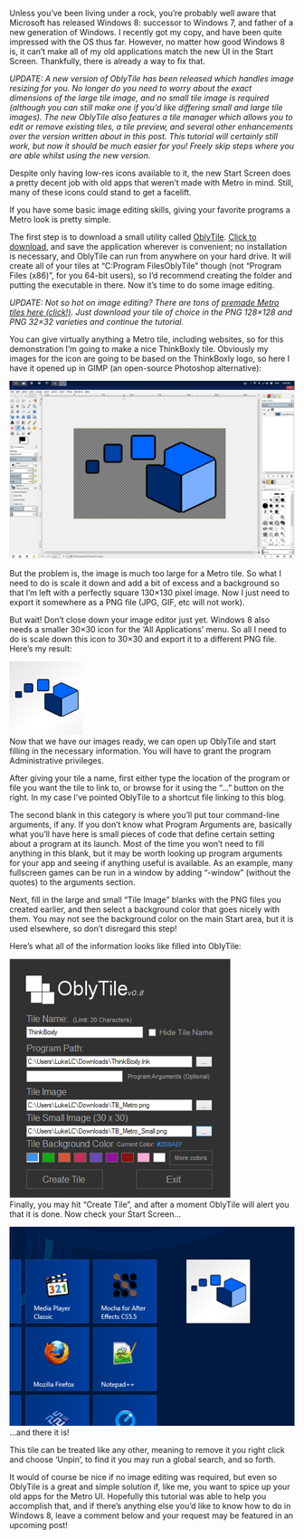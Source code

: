 <!--t Custom Windows 8 Tiles Tutorial (UPDATED x2) t-->
<!--tag 2012,archive,tech,thinkboxly,tutorials tag-->
<!--image /content/images/custom-windows-8-tiles-tutorial-updated/Custome-Tile-Maker_Start-Screen1.jpg image-->
  
Unless you’ve been living under a rock, you’re probably well aware that Microsoft has released Windows 8: successor to Windows 7, and father of a new generation of Windows. I recently got my copy, and have been quite impressed with the OS thus far. However, no matter how good Windows 8 is, it can’t make all of my old applications match the new UI in the Start Screen. Thankfully, there is already a way to fix that.  
  
_UPDATE: A new version of OblyTile has been released which handles image resizing for you. No longer do you need to worry about the exact dimensions of the large tile image, and no small tile image is required (although you can still make one if you’d like differing small and large tile images). The new OblyTile also features a tile manager which allows you to edit or remove existing tiles, a tile preview, and several other enhancements over the version written about in this post. This tutorial will certainly still work, but now it should be much easier for you! Freely skip steps where you are able whilst using the new version._  
  
Despite only having low-res icons available to it, the new Start Screen does a pretty decent job with old apps that weren’t made with Metro in mind. Still, many of these icons could stand to get a facelift.  
  
If you have some basic image editing skills, giving your favorite programs a Metro look is pretty simple.  
  
The first step is to download a small utility called [OblyTile](http://forum.xda-developers.com/showthread.php?t=1899865). [Click to download](http://www.xdafileserver.nl/oblytile/), and save the application wherever is convenient; no installation is necessary, and OblyTile can run from anywhere on your hard drive. It will create all of your tiles at “C:Program FilesOblyTile” though (not “Program Files (x86)”, for you 64-bit users), so I’d recommend creating the folder and putting the executable in there. Now it’s time to do some image editing.  
  
_UPDATE: Not so hot on image editing? There are tons of [premade Metro tiles here (click!)](http://www.iconarchive.com/tag/metro). Just download your tile of choice in the PNG 128×128 and PNG 32×32 varieties and continue the tutorial._  
  
You can give virtually anything a Metro tile, including websites, so for this demonstration I’m going to make a nice ThinkBoxly tile. Obviously my images for the icon are going to be based on the ThinkBoxly logo, so here I have it opened up in GIMP (an open-source Photoshop alternative):  
  
[![](/content/images/custom-windows-8-tiles-tutorial-updated/Logo_In_GIMP1-1024x640.png)](/content/images/custom-windows-8-tiles-tutorial-updated/Logo_In_GIMP1-1024x640.png)  
  
But the problem is, the image is much too large for a Metro tile. So what I need to do is scale it down and add a bit of excess and a background so that I’m left with a perfectly square 130×130 pixel image. Now I just need to export it somewhere as a PNG file (JPG, GIF, etc will not work).  
  
But wait! Don’t close down your image editor just yet. Windows 8 also needs a smaller 30×30 icon for the ‘All Applications’ menu. So all I need to do is scale down this icon to 30×30 and export it to a different PNG file. Here’s my result:  
  
[![](/content/images/custom-windows-8-tiles-tutorial-updated/TB_Metro1.png)](/content/images/custom-windows-8-tiles-tutorial-updated/TB_Metro1.png)  
Now that we have our images ready, we can open up OblyTile and start filling in the necessary information. You will have to grant the program Administrative privileges.  
  
After giving your tile a name, first either type the location of the program or file you want the tile to link to, or browse for it using the “…” button on the right. In my case I’ve pointed OblyTile to a shortcut file linking to this blog.  
  
The second blank in this category is where you’ll put tour command-line arguments, if any. If you don’t know what Program Arguments are, basically what you’ll have here is small pieces of code that define certain setting about a program at its launch. Most of the time you won’t need to fill anything in this blank, but it may be worth looking up program arguments for your app and seeing if anything useful is available. As an example, many fullscreen games can be run in a window by adding “-window” (without the quotes) to the arguments section.  
  
Next, fill in the large and small “Tile Image” blanks with the PNG files you created earlier, and then select a background color that goes nicely with them. You may not see the background color on the main Start area, but it is used elsewhere, so don’t disregard this step!  
  
Here’s what all of the information looks like filled into OblyTile:  
  
[![](/content/images/custom-windows-8-tiles-tutorial-updated/Obly_Filled1.png)](/content/images/custom-windows-8-tiles-tutorial-updated/Obly_Filled1.png)  
Finally, you may hit “Create Tile”, and after a moment OblyTile will alert you that it is done. Now check your Start Screen…  
  
[![](/content/images/custom-windows-8-tiles-tutorial-updated/Tile_Completed1.png)](/content/images/custom-windows-8-tiles-tutorial-updated/Tile_Completed1.png)  
…and there it is!  
  
This tile can be treated like any other, meaning to remove it you right click and choose ‘Unpin’, to find it you may run a global search, and so forth.  
  
It would of course be nice if no image editing was required, but even so OblyTile is a great and simple solution if, like me, you want to spice up your old apps for the Metro UI. Hopefully this tutorial was able to help you accomplish that, and if there’s anything else you’d like to know how to do in Windows 8, leave a comment below and your request may be featured in an upcoming post!
